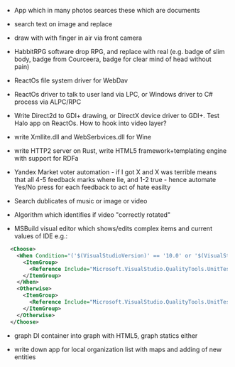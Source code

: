 

- App which in many photos searces these which are documents
- search text on image and replace
- draw with with finger in air via front camera
- HabbitRPG  software drop RPG, and replace with real (e.g. badge of slim body, badge from Courceera, badge for clear mind of head without pain)
- ReactOs file system driver for WebDav
- ReactOs driver to talk to user land via LPC, or Windows driver to C# process via ALPC/RPC
- Write Direct2d to GDI+ drawing, or DirectX device driver to GDI+. Test Halo app on ReactOs. How to hook into video layer?
- write Xmllite.dll and WebSerbvices.dll for Wine
- write HTTP2 server on Rust, write HTML5 framework+templating engine with support for RDFa
- Yandex Market voter automation - if I got X and X was terrible means that all 4-5 feedback marks where lie, and 1-2 true - hence automate Yes/No press for each feedback to act of hate easilty
- Search dublicates of music or image or video
- Algorithm which identifies if video "correctly rotated"

- MSBuild visual editor which shows/edits complex items and current values of IDE e.g.:
```xml
  <Choose>
    <When Condition="('$(VisualStudioVersion)' == '10.0' or '$(VisualStudioVersion)' == '') and '$(TargetFrameworkVersion)' == 'v3.5'">
      <ItemGroup>
        <Reference Include="Microsoft.VisualStudio.QualityTools.UnitTestFramework, Version=10.1.0.0, Culture=neutral, PublicKeyToken=b03f5f7f11d50a3a, processorArchitecture=MSIL" />
      </ItemGroup>
    </When>
    <Otherwise>
      <ItemGroup>
        <Reference Include="Microsoft.VisualStudio.QualityTools.UnitTestFramework" />
      </ItemGroup>
    </Otherwise>
  </Choose>
```

- graph DI container into graph with HTML5, graph statics either

- write down app for local organization list with maps and adding of new entities







